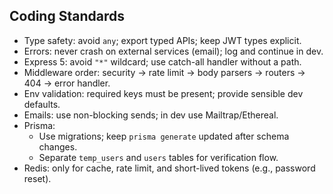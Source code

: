 ## Coding Standards

- Type safety: avoid `any`; export typed APIs; keep JWT types explicit.
- Errors: never crash on external services (email); log and continue in dev.
- Express 5: avoid `"*"` wildcard; use catch-all handler without a path.
- Middleware order: security → rate limit → body parsers → routers → 404 → error handler.
- Env validation: required keys must be present; provide sensible dev defaults.
- Emails: use non-blocking sends; in dev use Mailtrap/Ethereal.
- Prisma:
  - Use migrations; keep `prisma generate` updated after schema changes.
  - Separate `temp_users` and `users` tables for verification flow.
- Redis: only for cache, rate limit, and short-lived tokens (e.g., password reset).
